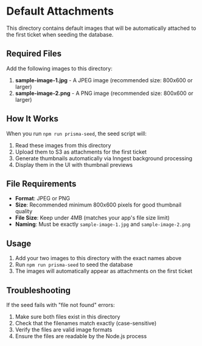 # Default Attachments

This directory contains default images that will be automatically attached to the first ticket when seeding the database.

## Required Files

Add the following images to this directory:

1. **sample-image-1.jpg** - A JPEG image (recommended size: 800x600 or larger)
2. **sample-image-2.png** - A PNG image (recommended size: 800x600 or larger)

## How It Works

When you run `npm run prisma-seed`, the seed script will:

1. Read these images from this directory
2. Upload them to S3 as attachments for the first ticket
3. Generate thumbnails automatically via Inngest background processing
4. Display them in the UI with thumbnail previews

## File Requirements

- **Format**: JPEG or PNG
- **Size**: Recommended minimum 800x600 pixels for good thumbnail quality
- **File Size**: Keep under 4MB (matches your app's file size limit)
- **Naming**: Must be exactly `sample-image-1.jpg` and `sample-image-2.png`

## Usage

1. Add your two images to this directory with the exact names above
2. Run `npm run prisma-seed` to seed the database
3. The images will automatically appear as attachments on the first ticket

## Troubleshooting

If the seed fails with "file not found" errors:

1. Make sure both files exist in this directory
2. Check that the filenames match exactly (case-sensitive)
3. Verify the files are valid image formats
4. Ensure the files are readable by the Node.js process 